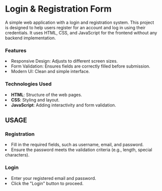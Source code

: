 # Login & Registration Form
A simple web application with a login and registration system. This project is designed to help users register for an account and log in using their credentials. It uses HTML, CSS, and JavaScript for the frontend without any backend implementation.
<h3>Features</h3>
<li>Responsive Design: Adjusts to different screen sizes.</li>
<li>Form Validation: Ensures fields are correctly filled before submission.</li>
<li>Modern UI: Clean and simple interface.</li>
<h3>Technologies Used</h3>
<li><strong>HTML</strong>: Structure of the web pages.</li>
<li><strong>CSS</strong>: Styling and layout.</li>
<li><strong>JavaScript</strong>: Adding interactivity and form validation.</li>
<h2>USAGE</h2>
<h3>Registration</h3>
<li>Fill in the required fields, such as username, email, and password.</li>
<li>Ensure the password meets the validation criteria (e.g., length, special characters).</li>
<h3>Login</h3>
<li>Enter your registered email and password.</li>
<li>Click the "Login" button to proceed.</li>